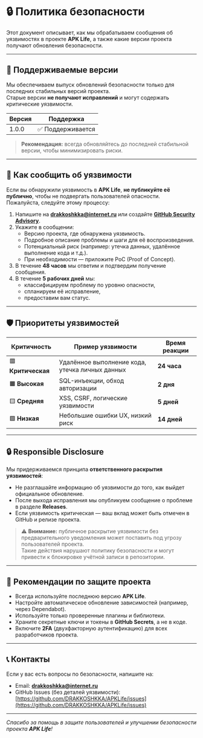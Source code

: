 # 🔒 Политика безопасности

Этот документ описывает, как мы обрабатываем сообщения об уязвимостях в проекте **APK Life**, а также какие версии проекта получают обновления безопасности.

---

## 📌 Поддерживаемые версии

Мы обеспечиваем выпуск обновлений безопасности только для последних стабильных версий проекта.  
Старые версии **не получают исправлений** и могут содержать критические уязвимости.

| Версия | Поддержка |
| ------ | --------- |
| 1.0.0  | ✅ Поддерживается |

> **Рекомендация:** всегда обновляйтесь до последней стабильной версии, чтобы минимизировать риски.

---

## 🚨 Как сообщить об уязвимости

Если вы обнаружили уязвимость в **APK Life**, **не публикуйте её публично**, чтобы не подвергать пользователей опасности.  
Пожалуйста, следуйте этому процессу:

1. Напишите на **[drakkoshkka@internet.ru](mailto:drakkoshkka@internet.ru)** или создайте **[GitHub Security Advisory](https://docs.github.com/ru/code-security/security-advisories/repository-security-advisories/creating-a-repository-security-advisory)**.
2. Укажите в сообщении:
   - Версию проекта, где обнаружена уязвимость.
   - Подробное описание проблемы и шаги для её воспроизведения.
   - Потенциальный риск (например: утечка данных, удалённое выполнение кода и т.д.).
   - При необходимости — приложите PoC (Proof of Concept).
3. В течение **48 часов** мы ответим и подтвердим получение сообщения.
4. В течение **5 рабочих дней** мы:
   - классифицируем проблему по уровню опасности,
   - спланируем её исправление,
   - предоставим вам статус.

---

## 🛡 Приоритеты уязвимостей

| Критичность | Пример уязвимости | Время реакции |
| ----------- | ----------------- | ------------- |
| 🟥 **Критическая** | Удалённое выполнение кода, утечка личных данных | **24 часа** |
| 🟧 **Высокая** | SQL-инъекции, обход авторизации | **2 дня** |
| 🟨 **Средняя** | XSS, CSRF, логические уязвимости | **5 дней** |
| 🟩 **Низкая** | Небольшие ошибки UX, низкий риск | **14 дней** |

---

## 🔒 Responsible Disclosure

Мы придерживаемся принципа **ответственного раскрытия уязвимостей**:
- Не разглашайте информацию об уязвимости до того, как выйдет официальное обновление.
- После выхода исправления мы опубликуем сообщение о проблеме в разделе **Releases**.
- Если уязвимость критическая — ваш вклад может быть отмечен в GitHub и релизе проекта.

> ⚠️ **Внимание:** публичное раскрытие уязвимости без предварительного уведомления может поставить под угрозу пользователей проекта.  
> Такие действия нарушают политику безопасности и могут привести к блокировке учётной записи в репозитории.

---

## 🔐 Рекомендации по защите проекта
- Всегда используйте последнюю версию **APK Life**.
- Настройте автоматическое обновление зависимостей (например, через Dependabot).
- Используйте только проверенные плагины и библиотеки.
- Храните секретные ключи и токены в **GitHub Secrets**, а не в коде.
- Включите **2FA** (двухфакторную аутентификацию) для всех разработчиков проекта.

---

## 📞 Контакты
Если у вас есть вопросы по безопасности, напишите на:

- Email: **[drakkoshkka@internet.ru](mailto:drakkoshkka@internet.ru)**  
- GitHub Issues (без деталей уязвимости): [https://github.com/DRAKKOSHKKA/APKLife/issues](https://github.com/DRAKKOSHKKA/APKLife/issues)

---

_Спасибо за помощь в защите пользователей и улучшении безопасности проекта **APK Life**!_
